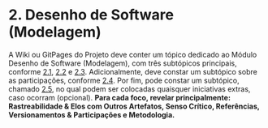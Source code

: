 # 2. Desenho de Software (Modelagem)

A Wiki ou GitPages do Projeto deve conter um tópico dedicado ao Módulo Desenho de Software (Modelagem), com três subtópicos principais, conforme [2.1](/docs/Modelagem/2.1.ModelagemEstatica.md), [2.2](/docs/Modelagem/2.2.ModelagemDinamica.md) e [2.3](/docs/Modelagem/2.3.ModelagemOrganizacionalCasosDeUso.md). Adicionalmente, deve constar um subtópico sobre as participações, conforme [2.4](/docs/Modelagem/2.4.ParticipacoesModelagem.md). Por fim, pode constar um subtópico, chamado [2.5](/docs/Modelagem/2.5.IniciativasExtras.md), no qual podem ser colocadas quaisquer iniciativas extras, caso ocorram (opcional). **Para cada foco, revelar principalmente: Rastreabilidade & Elos com Outros Artefatos, Senso Crítico, Referências, Versionamentos & Participações e Metodologia.**